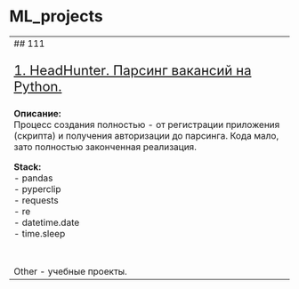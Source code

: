 # ML_projects

<table width="100%" border="0">
  <tr>
    <td>## 111<p style="font-size:24px"><a href="https://github.com/ML-rus/ML_projects/tree/main/HeadHunter">1. HeadHunter. Парсинг вакансий на Python.</a>
    </p>
    <p><b>Описание:</b>
    <br>Процесс создания полностью - от регистрации приложения (скрипта) и получения авторизации  до парсинга. Кода мало, зато полностью законченная реализация.
    </p>
    <p><b>Stack:</b>
    <br>- pandas 
    <br>- pyperclip 
    <br>- requests
    <br>- re
    <br>- datetime.date
    <br>- time.sleep
    </p></td>
  </tr>
  <tr>
    <td>&nbsp;</td>
  </tr>
  <tr>
    <td>Other - учебные проекты.</td>
  </tr>
</table>
